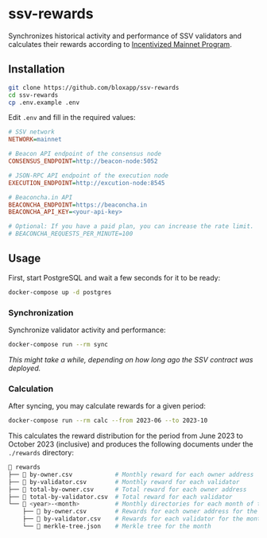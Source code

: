 # ssv-rewards

Synchronizes historical activity and performance of SSV validators and calculates their rewards according to [Incentivized Mainnet Program](https://docs.google.com/document/d/1pcr8QVcq9eZfiOJGrm5OsE9JAqdQy1F8Svv1xgecjNY/edit).

## Installation

```bash
git clone https://github.com/bloxapp/ssv-rewards
cd ssv-rewards
cp .env.example .env
```

Edit `.env` and fill in the required values:

```ini
# SSV network
NETWORK=mainnet

# Beacon API endpoint of the consensus node
CONSENSUS_ENDPOINT=http://beacon-node:5052

# JSON-RPC API endpoint of the execution node
EXECUTION_ENDPOINT=http://excution-node:8545

# Beaconcha.in API
BEACONCHA_ENDPOINT=https://beaconcha.in
BEACONCHA_API_KEY=<your-api-key>

# Optional: If you have a paid plan, you can increase the rate limit.
# BEACONCHA_REQUESTS_PER_MINUTE=100
```

## Usage

First, start PostgreSQL and wait a few seconds for it to be ready:

```bash
docker-compose up -d postgres
```

### Synchronization

Synchronize validator activity and performance:

```bash
docker-compose run --rm sync
```

_This might take a while, depending on how long ago the SSV contract was deployed._

### Calculation

After syncing, you may calculate rewards for a given period:

```bash
docker-compose run --rm calc --from 2023-06 --to 2023-10
```

This calculates the reward distribution for the period from June 2023 to October 2023 (inclusive) and produces the following documents under the `./rewards` directory:

```bash
📂 rewards
├── 📄 by-owner.csv            # Monthly reward for each owner address
├── 📄 by-validator.csv        # Monthly reward for each validator
├── 📄 total-by-owner.csv      # Total reward for each owner address
├── 📄 total-by-validator.csv  # Total reward for each validator
└── 📂 <year>-<month>          # Monthly directories for each month of the period
    ├── 📄 by-owner.csv        # Rewards for each owner address for the month
    ├── 📄 by-validator.csv    # Rewards for each validator for the month
    └── 📄 merkle-tree.json    # Merkle tree for the month
```
